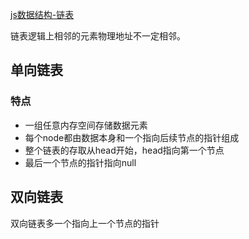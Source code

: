 [js数据结构-链表](https://segmentfault.com/a/1190000017569816)  


链表逻辑上相邻的元素物理地址不一定相邻。    
## 单向链表   
### 特点  
- 一组任意内存空间存储数据元素   
- 每个node都由数据本身和一个指向后续节点的指针组成   
- 整个链表的存取从head开始，head指向第一个节点   
- 最后一个节点的指针指向null
## 双向链表   
双向链表多一个指向上一个节点的指针   
